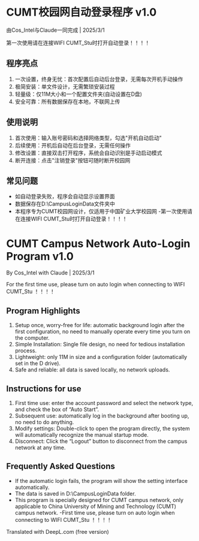 # CUMT校园网自动登录程序 v1.0

由Cos_Intel与Claude一同完成 | 2025/3/1

第一次使用请在连接WIFI CUMT_Stu时打开自动登录！！！！

## 程序亮点
1. 一次设置，终身无忧：首次配置后自动后台登录，无需每次开机手动操作
2. 极简安装：单文件设计，无需繁琐安装过程
3. 轻量级：仅11M大小和一个配置文件夹(自动设置在D盘)
4. 安全可靠：所有数据保存在本地，不联网上传

## 使用说明
1. 首次使用：输入账号密码和选择网络类型，勾选"开机自动启动"
2. 后续使用：开机后自动在后台登录，无需任何操作
3. 修改设置：直接双击打开程序，系统会自动识别是手动启动模式
4. 断开连接：点击"注销登录"按钮可随时断开校园网

## 常见问题
- 如自动登录失败，程序会自动显示设置界面
- 数据保存在D:\CampusLoginData文件夹中
- 本程序专为CUMT校园网设计，仅适用于中国矿业大学校园网
-第一次使用请在连接WIFI CUMT_Stu时打开自动登录！！！！

# CUMT Campus Network Auto-Login Program v1.0

By Cos_Intel with Claude | 2025/3/1

For the first time use, please turn on auto login when connecting to WIFI CUMT_Stu ！！！！

## Program Highlights
1. Setup once, worry-free for life: automatic background login after the first configuration, no need to manually operate every time you turn on the computer.
2. Simple Installation: Single file design, no need for tedious installation process.
3. Lightweight: only 11M in size and a configuration folder (automatically set in the D drive).
4. Safe and reliable: all data is saved locally, no network uploads.

## Instructions for use
1. First time use: enter the account password and select the network type, and check the box of “Auto Start”.
2. Subsequent use: automatically log in the background after booting up, no need to do anything.
3. Modify settings: Double-click to open the program directly, the system will automatically recognize the manual startup mode.
4. Disconnect: Click the “Logout” button to disconnect from the campus network at any time.

## Frequently Asked Questions
- If the automatic login fails, the program will show the setting interface automatically.
- The data is saved in D:\CampusLoginData folder.
- This program is specially designed for CUMT campus network, only applicable to China University of Mining and Technology (CUMT) campus network.
-First time use, please turn on auto login when connecting to WIFI CUMT_Stu ！！！！

Translated with DeepL.com (free version)

